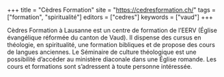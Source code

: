 +++
title = "Cèdres Formation"
site = "https://cedresformation.ch/"
tags = ["formation", "spiritualité"]
editors = ["cedres"]
keywords = ["vaud"]
+++

Cèdres Formation à Lausanne est un centre de formation de l’EERV (Église évangélique réformée du canton de Vaud). Il dispense des cursus en théologie, en spiritualité, une formation bibliques et de propose des cours de langues anciennes. Le Séminaire de culture théologique est une possibilité d’accéder au ministère diaconale dans une Église romande. Les cours et formations sont s’adressent à toute personne intéressée.
